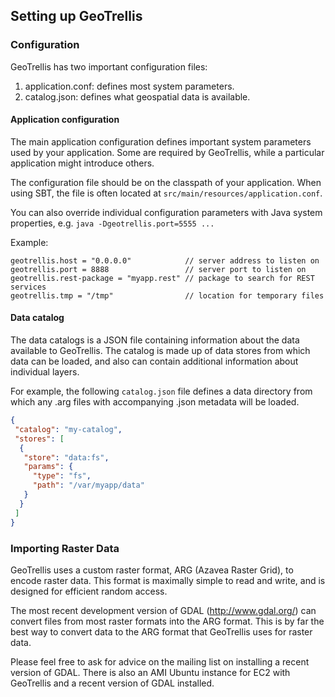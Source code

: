 ## Setting up GeoTrellis 

### Configuration
GeoTrellis has two important configuration files:

 1. application.conf: defines most system parameters.
 2. catalog.json: defines what geospatial data is available.

#### Application configuration

The main application configuration defines important system parameters used by
your application. Some are required by GeoTrellis, while a particular
application might introduce others.

The configuration file should be on the classpath of your application. When
using SBT, the file is often located at `src/main/resources/application.conf`.

You can also override individual configuration parameters with Java system
properties, e.g. ``java -Dgeotrellis.port=5555 ...``

Example:

```
geotrellis.host = "0.0.0.0"            // server address to listen on
geotrellis.port = 8888                 // server port to listen on
geotrellis.rest-package = "myapp.rest" // package to search for REST services
geotrellis.tmp = "/tmp"                // location for temporary files
```

#### Data catalog

The data catalogs is a JSON file containing information about the data
available to GeoTrellis. The catalog is made up of data stores from which data
can be loaded, and also can contain additional information about individual
layers. 

For example, the following `catalog.json` file defines a data directory from
which any .arg files with accompanying .json metadata will be loaded.

```json
{
 "catalog": "my-catalog",
 "stores": [
  {
   "store": "data:fs",
   "params": {
     "type": "fs",
     "path": "/var/myapp/data"
   }
  }
 ]
}
```

### Importing Raster Data

GeoTrellis uses a custom raster format, ARG (Azavea Raster Grid), to encode
raster data. This format is maximally simple to read and write, and is designed
for efficient random access.

The most recent development version of GDAL (http://www.gdal.org/) can convert
files from most raster formats into the ARG format. This is by far the best way
to convert data to the ARG format that GeoTrellis uses for raster data.

Please feel free to ask for advice on the mailing list on installing a recent
version of GDAL. There is also an AMI Ubuntu instance for EC2 with GeoTrellis
and a recent version of GDAL installed.  
